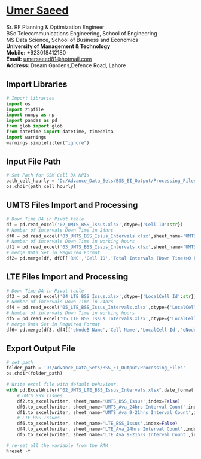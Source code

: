 #  [Umer Saeed](https://www.linkedin.com/in/engumersaeed/)
Sr. RF Planning & Optimization Engineer<br>
BSc Telecommunications Engineering, School of Engineering<br>
MS Data Science, School of Business and Economics<br>
**University of Management & Technology**<br>
**Mobile:**     +923018412180<br>
**Email:**  umersaeed81@hotmail.com<br>
**Address:** Dream Gardens,Defence Road, Lahore<br>

## Import Libraries


```python
# Import Libraries
import os
import zipfile
import numpy as np
import pandas as pd
from glob import glob
from datetime import datetime, timedelta
import warnings
warnings.simplefilter("ignore")
```

## Input File Path


```python
# Set Path for GSM Cell DA KPIs
path_cell_hourly = 'D:/Advance_Data_Sets/BSS_EI_Output/Processing_Files'
os.chdir(path_cell_hourly)
```

## UMTS Files Import and Processing


```python
# Down Time DA in Pivot table
df = pd.read_excel('02_UMTS_BSS_Issus.xlsx',dtype={'Cell ID':str})
# Number of intervals Down Time in 24hrs 
df0 = pd.read_excel('03_UMTS_BSS_Issus_Intervals.xlsx',sheet_name='UMTS_Ava_24hrs Interval Count',dtype={'Cell ID':str})
# Number of intervals Down Time in working hours 
df1 = pd.read_excel('03_UMTS_BSS_Issus_Intervals.xlsx',sheet_name='UMTS_Ava_9-21hrs Interval Count',dtype={'Cell ID':str})
# merge Data Set in Required Format
df2= pd.merge(df, df0[['RNC','Cell ID','Total Intervals (Down Time)>0 between 0:00-23:00']], on=['RNC','Cell ID'],how='left').merge(df1[['RNC','Cell ID','Total Intervals (Down Time)>0 between 9:00-21:00']], on=['RNC','Cell ID'],how='left')
```

## LTE Files Import and Processing


```python
# Down Time DA in Pivot table
df3 = pd.read_excel('04_LTE_BSS_Issus.xlsx',dtype={'LocalCell Id':str})
# Number of intervals Down Time in 24hrs 
df4 = pd.read_excel('05_LTE_BSS_Issus_Intervals.xlsx',dtype={'LocalCell Id':str},sheet_name='LTE_Ava_24hrs Interval Count')
# Number of intervals Down Time in working hours 
df5 = pd.read_excel('05_LTE_BSS_Issus_Intervals.xlsx',dtype={'LocalCell Id':str},sheet_name='LTE_Ava_9-21hrs Interval Count')
# merge Data Set in Required Format
df6= pd.merge(df3, df4[['eNodeB Name','Cell Name','LocalCell Id','eNodeB Function Name','Total Intervals (Down Time)>0 between 0:00-23:00']], on=['eNodeB Name','Cell Name','LocalCell Id','eNodeB Function Name'],how='left').merge(df5[['eNodeB Name','Cell Name','LocalCell Id','eNodeB Function Name','Total Intervals (Down Time)>0 between 9:00-21:00']], on=['eNodeB Name','Cell Name','LocalCell Id','eNodeB Function Name'],how='left')
```

## Export Output File


```python
# set path
folder_path = 'D:/Advance_Data_Sets/BSS_EI_Output/Processing_Files'
os.chdir(folder_path)

# Write excel file with default behaviour.
with pd.ExcelWriter("02_UMTS_LTE_BSS_Issus_Intervals.xlsx",date_format = 'dd-mm-yyyy',datetime_format='dd-mm-yyyy') as writer:
    # UMTS BSS Issues
    df2.to_excel(writer, sheet_name='UMTS_BSS_Issus',index=False)
    df0.to_excel(writer, sheet_name='UMTS_Ava_24hrs Interval Count',index=False)
    df1.to_excel(writer, sheet_name='UMTS_Ava_9-21hrs Interval Count',index=False)
    # LTE BSS Issues
    df6.to_excel(writer, sheet_name='LTE_BSS_Issus',index=False)
    df4.to_excel(writer, sheet_name='LTE_Ava_24hrs Interval Count',index=False)
    df5.to_excel(writer, sheet_name='LTE_Ava_9-21hrs Interval Count',index=False)
```


```python
# re-set all the variable from the RAM
%reset -f
```

